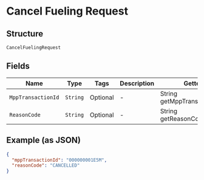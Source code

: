 
# Cancel Fueling Request

## Structure

`CancelFuelingRequest`

## Fields

| Name | Type | Tags | Description | Getter | Setter |
|  --- | --- | --- | --- | --- | --- |
| `MppTransactionId` | `String` | Optional | - | String getMppTransactionId() | setMppTransactionId(String mppTransactionId) |
| `ReasonCode` | `String` | Optional | - | String getReasonCode() | setReasonCode(String reasonCode) |

## Example (as JSON)

```json
{
  "mppTransactionId": "000000001E5M",
  "reasonCode": "CANCELLED"
}
```


